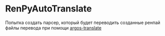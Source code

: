 # RenPyAutoTranslate

Попытка создать парсер, который будет переводить созданные ренпай файлы перевода при помощи [argos-translate](https://github.com/argosopentech/argos-translate)
